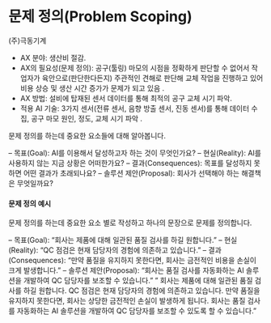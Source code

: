 # 문제 정의(Problem Scoping)


(주)극동기계

- AX 분야: 생산비 절감.
- AX의 필요성(문제 정의): 공구(툴링) 마모의 시점을 정확하게 판단할 수 없어서 작업자가 육안으로(판단한다든지) 주관적인 견해로 판단해 교체 작업을 진행하고 있어 비용 상승 및 생산 시간 증가가 문제가 되고 있음 .
- AX 방법: 설비에 탑재된 센서 데이터를 통해 최적의 공구 교체 시기 파악.
- 적용 AI 기술: 3가지 센서(전류 센서, 음향 방출 센서, 진동 센서)를 통해 데이터 수집, 공구 마모 원인, 정도, 교체 시기 파악 .

문제 정의를 하는데 중요한 요소들에 대해 알아봅니다.

– 목표(Goal): AI를 이용해서 달성하고자 하는 것이 무엇인가요?
– 현실(Reality): AI를 사용하지 않는 지금 상황은 어떠한가요?
– 결과(Consequences): 목표를 달성하지 못하면 어떤 결과가 초래되나요?
– 솔루션 제안(Proposal): 회사가 선택해야 하는 해결책은 무엇일까요?

#### 문제 정의 예시

문제 정의를 하는데 중요한 요소 별로 작성하고 하나의 문장으로 문제를 정의합니다.

– 목표(Goal): “회사는 제품에 대해 일관된 품질 검사를 하길 원합니다.”
– 현실(Reality): “QC 점검은 현재 담당자의 경험에 의존하고 있습니다.”
– 결과(Consequences): “만약 품질을 유지하지 못한다면, 회사는 금전적인 비용을 손실이 크게 발생합니다.”
– 솔루션 제안(Proposal): “회사는 품질 검사를 자동화하는 AI 솔루션을 개발하여 QC 담당자를 보조할 수 있습니다.”
” 회사는 제품에 대해 일관된 품질 검사를 하길 원합니다. QC 점검은 현재 담당자의 경험에 의존하고 있습니다. 만약 품질을 유지하지 못한다면, 회사는 상당한 금전적인 손실이 발생하게 됩니다. 회사는 품질 검사를 자동화하는 AI 솔루션을 개발하여 QC 담당자를 보조할 수 있도록 할 수 있습니다.”

